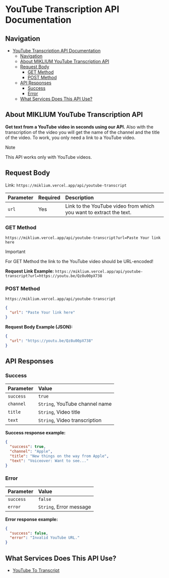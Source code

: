 # YouTube Transcription API Documentation

## Navigation

- [YouTube Transcription API Documentation](#youtube-transcription-api-documentation)
    - [Navigation](#navigation)
    - [About MIKLIUM YouTube Transcription API](#about-miklium-youtube-transcription-api)
    - [Request Body](#request-body)
        - [GET Method](#get-method)
        - [POST Method](#post-method)
    - [API Responses](#api-responses)
        - [Success](#success)
        - [Error](#error)
    - [What Services Does This API Use?](#what-services-does-this-api-use-)

## About MIKLIUM YouTube Transcription API

**Get text from a YouTube video in seconds using our API.** Also with the transcription of the video you will get the name of the channel and the title of the video. To work, you only need a link to a YouTube video.

> [!NOTE]
> This API works only with YouTube videos.

## Request Body

Link: `https://miklium.vercel.app/api/youtube-transcript`

| Parameter | Required | Description |
| :--- | :--- | :--- |
| `url` | Yes | Link to the YouTube video from which you want to extract the text. |

### GET Method

`https://miklium.vercel.app/api/youtube-transcript?url=Paste Your link here`

> [!IMPORTANT]
> For GET Method the link to the YouTube video should be URL-encoded!

**Request Link Example:**
`https://miklium.vercel.app/api/youtube-transcript?url=https://youtu.be/Qz8u00pX738`

### POST Method

`https://miklium.vercel.app/api/youtube-transcript`

```json
{
  "url": "Paste Your link here"
}
```

**Request Body Example (JSON):**
```json
{
  "url": "https://youtu.be/Qz8u00pX738"
}
```

## API Responses

### Success

| Parameter | Value |
| :--- | :--- |
| `success` | `true` |
| `channel` | `String`, YouTube channel name |
| `title` | `String`, Video title |
| `text` | `String`, Video transcription |

**Success response example:**
```json
{
  "success": true,
  "channel": "Apple",
  "title": "New things on the way from Apple",
  "text": "Voiceover: Want to see..."
}
```

### Error

| Parameter | Value |
| :--- | :--- |
| `success` | `false` |
| `error` | `String`, Error message |

**Error response example:**
```json
{
  "success": false,
  "error": "Invalid YouTube URL."
}
```

## What Services Does This API Use?

- [YouTube To Transcript](https://youtubetotranscript.com)